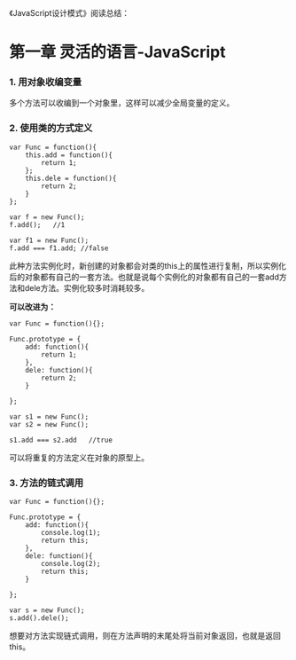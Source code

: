 《JavaScript设计模式》阅读总结：

# 第一章 灵活的语言-JavaScript

### 1. 用对象收编变量

多个方法可以收编到一个对象里，这样可以减少全局变量的定义。


### 2. 使用类的方式定义

```
var Func = function(){
	this.add = function(){
		return 1;
	};
	this.dele = function(){
		return 2;
	}
};

var f = new Func();
f.add();   //1

var f1 = new Func();
f.add === f1.add; //false
```

此种方法实例化时，新创建的对象都会对类的this上的属性进行复制，所以实例化后的对象都有自己的一套方法。也就是说每个实例化的对象都有自己的一套add方法和dele方法。实例化较多时消耗较多。

**可以改进为：**

```
var Func = function(){};

Func.prototype = {
	add: function(){
		return 1;
	},
	dele: function(){
		return 2;
	}

};

var s1 = new Func();
var s2 = new Func();

s1.add === s2.add   //true
```

可以将重复的方法定义在对象的原型上。

### 3. 方法的链式调用

```
var Func = function(){};

Func.prototype = {
	add: function(){
		console.log(1);
		return this;
	},
	dele: function(){
		console.log(2);
		return this;
	}

};

var s = new Func();
s.add().dele();
```

想要对方法实现链式调用，则在方法声明的末尾处将当前对象返回，也就是返回this。







